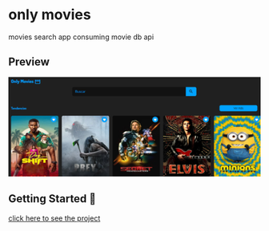 # only movies

movies search app consuming movie db api

## Preview

![](https://github.com/fabio-andres/only-movies/blob/main/Captura%20de%20pantalla%202022-08-14%20001551.png)

## Getting Started 🚀

[click here to see the project](https://fabio-andres.github.io/only-movies/index.html)
